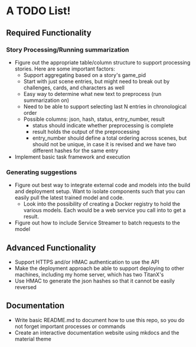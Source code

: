 # A TODO List!

## Required Functionality

### Story Processing/Running summarization

* Figure out the appropriate table/column structure to support processing
  stories. Here are some important factors:
  * Support aggregating based on a story's game_pid
  * Start with just scene entries, but might need to break out by challenges,
    cards, and characters as well
  * Easy way to determine what new text to preprocess (run summarization on)
  * Need to be able to support selecting last N entries in chronological order
  * Possible columns: json, hash, status, entry_number, result
    * status should indicate whether preprocessing is complete
    * result holds the output of the preprocessing
    * entry_number should define a total ordering across scenes, but should not
      be unique, in case it is revised and we have two different hashes for the
      same entry
* Implement basic task framework and execution


### Generating suggestions

* Figure out best way to integrate external code and models into the build and
  deployment setup. Want to isolate components such that you can easily pull
  the latest trained model and code.
  * Look into the possibility of creating a Docker registry to hold the various
    models. Each would be a web service you call into to get a result.
* Figure out how to include Service Streamer to batch requests to the model


## Advanced Functionality

* Support HTTPS and/or HMAC authentication to use the API
* Make the deployment approach be able to support deploying to other machines,
  including my home server, which has two TitanX's
* Use HMAC to generate the json hashes so that it cannot be easily reversed


## Documentation

* Write basic README.md to document how to use this repo, so you do not forget
  important processes or commands
* Create an interactive documentation website using mkdocs and the material
  theme
